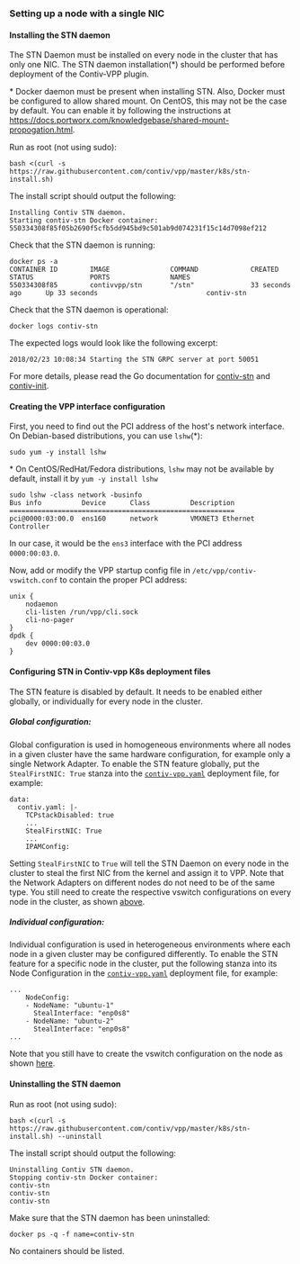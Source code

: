 ### Setting up a node with a single NIC

#### Installing the STN daemon
The STN Daemon must be installed on every node in the cluster that has only 
one NIC. The STN daemon installation(*) should be performed before deployment 
of the Contiv-VPP plugin.

\* Docker daemon must be present when installing STN.  Also, Docker must be configured to allow shared mount.
On CentOS, this may not be the case by default.  You can enable it by following the instructions at
https://docs.portworx.com/knowledgebase/shared-mount-propogation.html.

Run as root (not using sudo):
```
bash <(curl -s https://raw.githubusercontent.com/contiv/vpp/master/k8s/stn-install.sh)
```
The install script should output the following:
```
Installing Contiv STN daemon.
Starting contiv-stn Docker container:
550334308f85f05b2690f5cfb5dd945bd9c501ab9d074231f15c14d7098ef212
```

Check that the STN daemon is running:
```
docker ps -a 
CONTAINER ID        IMAGE               COMMAND             CREATED             STATUS              PORTS               NAMES
550334308f85        contivvpp/stn       "/stn"              33 seconds ago      Up 33 seconds                           contiv-stn
```

Check that the STN daemon is operational:
```
docker logs contiv-stn
```
The expected logs would look like the following excerpt:
```
2018/02/23 10:08:34 Starting the STN GRPC server at port 50051
```

For more details, please read the Go documentation for [contiv-stn](../cmd/contiv-stn/doc.go)
and [contiv-init](../cmd/contiv-init/doc.go).

#### Creating the VPP interface configuration
First, you need to find out the PCI address of the host's network interface. 
On Debian-based distributions, you can use `lshw`(*):
```
sudo yum -y install lshw
```
\* On CentOS/RedHat/Fedora distributions, `lshw` may not be available by default, install it by
    ```
    yum -y install lshw
    ```

```
sudo lshw -class network -businfo
Bus info          Device      Class          Description
========================================================
pci@0000:03:00.0  ens160      network        VMXNET3 Ethernet Controller
```

In our case, it would be the `ens3` interface with the PCI address
`0000:00:03.0`.


Now, add or modify the VPP startup config file in `/etc/vpp/contiv-vswitch.conf`
to contain the proper PCI address:
```
unix {
    nodaemon
    cli-listen /run/vpp/cli.sock
    cli-no-pager
}
dpdk {
    dev 0000:00:03.0
}
```

#### Configuring STN in Contiv-vpp K8s deployment files
The STN feature is disabled by default. It needs to be enabled either globally,
or individually for every node in the cluster. 

##### Global configuration:
Global configuration is used in homogeneous environments where all nodes in 
a given cluster have the same hardware configuration, for example only a single
Network Adapter. To enable the STN feature globally, put the `StealFirstNIC: True`
stanza into the [`contiv-vpp.yaml`][1] deployment file, for example:
```
data:
  contiv.yaml: |-
    TCPstackDisabled: true
    ...
    StealFirstNIC: True
    ...
    IPAMConfig:
```

Setting `StealFirstNIC` to `True` will tell the STN Daemon on every node in the 
cluster to steal the first NIC from the kernel and assign it to VPP. Note that
the Network Adapters on different nodes do not need to be of the same type. You
still need to create the respective vswitch configurations on every node in the
cluster, as shown [above](#creating-the-vpp-interface-configuration).

##### Individual configuration:
Individual configuration is used in heterogeneous environments where each node
in a given cluster may be configured differently. To enable the STN feature 
for a specific node in the cluster, put the following stanza into its Node
Configuration in the [`contiv-vpp.yaml`][1] deployment file, for example:
```
...
    NodeConfig:
    - NodeName: "ubuntu-1"
      StealInterface: "enp0s8"
    - NodeName: "ubuntu-2"
      StealInterface: "enp0s8"
...
``` 
Note that you still have to create the vswitch configuration on the node as
shown [here](#creating-the-vpp-interface-configuration).



#### Uninstalling the STN daemon

Run as root (not using sudo):
```
bash <(curl -s https://raw.githubusercontent.com/contiv/vpp/master/k8s/stn-install.sh) --uninstall
```
The install script should output the following:
```
Uninstalling Contiv STN daemon.
Stopping contiv-stn Docker container:
contiv-stn
contiv-stn
contiv-stn
```
Make sure that the STN daemon has been uninstalled:
```
docker ps -q -f name=contiv-stn
```
No containers should be listed.

[1]: ../k8s/contiv-vpp.yaml
